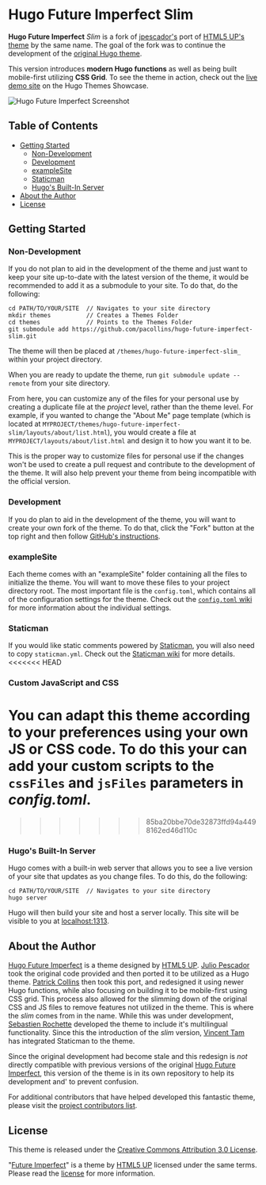 # Hugo Future Imperfect Slim

**Hugo Future Imperfect** *Slim* is a fork of [jpescador's](https://github.com/jpescador/)
port of [HTML5 UP's theme](http://html5up.net/future-imperfect) by the same
name. The goal of the fork was to continue the development of the
[original Hugo theme](https://github.com/jpescador/hugo-future-imperfect).

This version introduces **modern Hugo functions** as well as being built
mobile-first utilizing **CSS Grid**. To see the theme in action, check out the
[live demo site](https://themes.gohugo.io/theme/hugo-future-imperfect-slim/) on
the Hugo Themes Showcase.

![Hugo Future Imperfect Screenshot](https://raw.githubusercontent.com/pacollins/hugo-future-imperfect-slim/master/images/screenshot.png)

## Table of Contents

- [Getting Started](#getting-started)
	- [Non-Development](#non-development)
	- [Development](#development)
	- [exampleSite](#examplesite)
	- [Staticman](#staticman)
	- [Hugo's Built-In Server](#hugos-built-in-server)
- [About the Author](#about-the-author)
- [License](#license)

## Getting Started

### Non-Development

If you do not plan to aid in the development of the theme and just want to keep
your site up-to-date with the latest version of the theme, it would be
recommended to add it as a submodule to your site. To do that, do the following:

```
cd PATH/TO/YOUR/SITE  // Navigates to your site directory
mkdir themes          // Creates a Themes Folder
cd themes             // Points to the Themes Folder
git submodule add https://github.com/pacollins/hugo-future-imperfect-slim.git
```

The theme will then be placed at `/themes/hugo-future-imperfect-slim_` within
your project directory.

When you are ready to update the theme, run `git submodule update --remote` from
your site directory.

From here, you can customize any of the files for your personal use by creating
a duplicate file at the *project* level, rather than the theme level. For
example, if you wanted to change the "About Me" page template (which is located
at `MYPROJECT/themes/hugo-future-imperfect-slim/layouts/about/list.html`), you
would create a file at `MYPROJECT/layouts/about/list.html` and design it to how
you want it to be.

This is the proper way to customize files for personal use if the changes won't
be used to create a pull request and contribute to the development of the theme.
It will also help prevent your theme from being incompatible with the official
version.

### Development

If you do plan to aid in the development of the theme, you will want to create
your own fork of the theme. To do that, click the "Fork" button at the top right
and then follow [GitHub's instructions](https://help.github.com/en/articles/fork-a-repo).

### exampleSite

Each theme comes with an "exampleSite" folder containing all the files to
initialize the theme. You will want to move these files to your project
directory root. The most important file is the `config.toml`, which contains all
of the configuration settings for the theme. Check out the [`config.toml` wiki](#)
for more information about the individual settings.

### Staticman

If you would like static comments powered by [Staticman](https://staticman.net/),
you will also need to copy `staticman.yml`. Check out the [Staticman wiki](https://github.com/pacollins/hugo-future-imperfect-slim/wiki/Staticman-config)
for more details.
<<<<<<< HEAD

### Custom JavaScript and CSS

You can adapt this theme according to your preferences using your own JS or CSS code.
To do this your can add your custom scripts to the `cssFiles` and `jsFiles`
parameters in *config.toml*.
=======
>>>>>>> 85ba20bbe70de32873ffd94a4498162ed46d110c

### Hugo's Built-In Server

Hugo comes with a built-in web server that allows you to see a live version of
your site that updates as you change files. To do this, do the following:

```
cd PATH/TO/YOUR/SITE  // Navigates to your site directory
hugo server
```

Hugo will then build your site and host a server locally. This site will be
visible to you at [localhost:1313](http://localhost:1313).

## About the Author

[Hugo Future Imperfect](http://html5up.net/future-imperfect) is a theme designed
by [HTML5 UP](http://html5up.net). [Julio Pescador](https://jpescador.com) took
the original code provided and then ported it to be utilized as a Hugo theme.
[Patrick Collins](https://pacollins.com) then took this port, and redesigned it
using newer Hugo functions, while also focusing on building it to be
mobile-first using CSS grid. This process also allowed for the slimming down of
the original CSS and JS files to remove features not utilized in the theme. This
is where the *slim* comes from in the name. While this was under development,
[Sebastien Rochette](https://statnmap.com/) developed the theme to include it's
multilingual functionality. Since this the introduction of the *slim* version,
[Vincent Tam](https://vincenttam.gitlab.io/) has integrated Staticman to the
theme.

Since the original development had become stale and this redesign is *not*
directly compatible with previous versions of the original
[Hugo Future Imperfect](https://github.com/jpescador/hugo-future-imperfect),
this version of the theme is in its own repository to help its development and'
to prevent confusion.

For additional contributors that have helped developed this fantastic theme,
please visit the [project contributors list](https://github.com/pacollins/hugo-future-imperfect-slim/graphs/contributors).

## License

This theme is released under the [Creative Commons Attribution 3.0 License](https://creativecommons.org/licenses/by/3.0/).

"[Future Imperfect](https://html5up.net/future-imperfect)" is a theme by
[HTML5 UP](http://html5up.net) licensed under the same terms.  Please read the
[license](https://github.com/pacollins/hugo-future-imperfect-slim/blob/master/LICENSE.md)
for more information.
